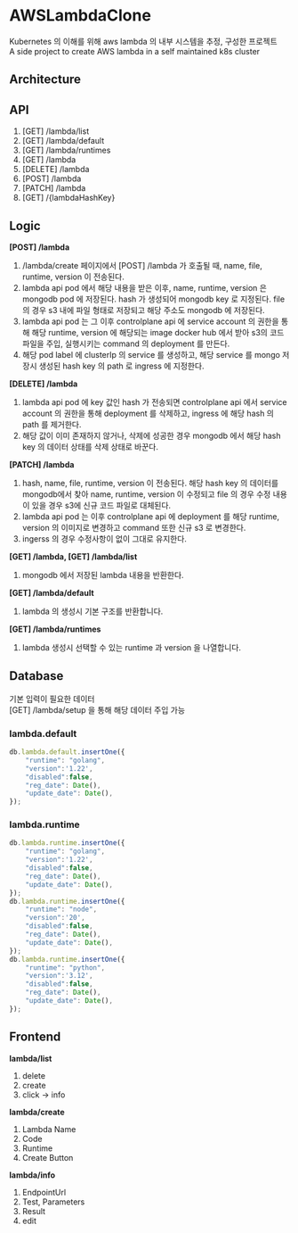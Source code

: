 # AWSLambdaClone
Kubernetes 의 이해를 위해 aws lambda 의 내부 시스템을 추정, 구성한 프로젝트   
A side project to create AWS lambda in a self maintained k8s cluster

## Architecture

## API

1. [GET] /lambda/list
2. [GET] /lambda/default
3. [GET] /lambda/runtimes
4. [GET] /lambda
5. [DELETE] /lambda
6. [POST] /lambda
7. [PATCH] /lambda
8. [GET] /{lambdaHashKey}

## Logic

**[POST] /lambda**
1. /lambda/create 페이지에서 [POST] /lambda 가 호출될 때, name, file, runtime, version 이 전송된다.
2. lambda api pod 에서 해당 내용을 받은 이후, name, runtime, version 은 mongodb pod 에 저장된다. hash 가 생성되어 mongodb key 로 지정된다. file 의 경우 s3 내에 파일 형태로 저장되고 해당 주소도 mongodb 에 저장된다.
3. lambda api pod 는 그 이후 controlplane api 에 service account 의 권한을 통해 해당 runtime, version 에 해당되는 image docker hub 에서 받아 s3의 코드 파일을 주입, 실행시키는 command 의 deployment 를 만든다.
4. 해당 pod label 에 clusterIp 의 service 를 생성하고, 해당 service 를 mongo 저장시 생성된 hash key 의 path 로 ingress 에 지정한다.

**[DELETE] /lambda**
1. lambda api pod 에 key 값인 hash 가 전송되면 controlplane api 에서 service account 의 권한을 통해 deployment 를 삭제하고, ingress 에 해당 hash 의 path 를 제거한다.
2. 해당 값이 이미 존재하지 않거나, 삭제에 성공한 경우 mongodb 에서 해당 hash key 의 데이터 상태를 삭제 상태로 바꾼다.

**[PATCH] /lambda**
1. hash, name, file, runtime, version 이 전송된다. 해당 hash key 의 데이터를 mongodb에서 찾아 name, runtime, version 이 수정되고 file 의 경우 수정 내용이 있을 경우 s3에 신규 코드 파일로 대체된다.
2. lambda api pod 는 이후 controlplane api 에 deployment 를 해당 runtime, version 의 이미지로 변경하고 command 또한 신규 s3 로 변경한다.
3. ingerss 의 경우 수정사항이 없이 그대로 유지한다.

**[GET] /lambda, [GET] /lambda/list**
1. mongodb 에서 저장된 lambda 내용을 반환한다.

**[GET] /lambda/default**
1. lambda 의 생성시 기본 구조를 반환합니다.

**[GET] /lambda/runtimes**
1. lambda 생성시 선택할 수 있는 runtime 과 version 을 나열합니다.


## Database
기본 입력이 필요한 데이터   
[GET] /lambda/setup 을 통해 해당 데이터 주입 가능
### lambda.default
```js
db.lambda.default.insertOne({
    "runtime": "golang",
    "version":'1.22',
    "disabled":false,
    "reg_date": Date(),
    "update_date": Date(),
});
```
### lambda.runtime
```js
db.lambda.runtime.insertOne({
    "runtime": "golang",
    "version":'1.22',
    "disabled":false,
    "reg_date": Date(),
    "update_date": Date(),
});
db.lambda.runtime.insertOne({
    "runtime": "node",
    "version":'20',
    "disabled":false,
    "reg_date": Date(),
    "update_date": Date(),
});
db.lambda.runtime.insertOne({
    "runtime": "python",
    "version":'3.12',
    "disabled":false,
    "reg_date": Date(),
    "update_date": Date(),
});
```





## Frontend

**lambda/list**
1. delete
2. create
3. click → info

**lambda/create**
1. Lambda Name
2. Code
3. Runtime
4. Create Button

**lambda/info**
1. EndpointUrl
2. Test, Parameters
3. Result
4. edit
